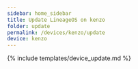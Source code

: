 ```yaml
---
sidebar: home_sidebar
title: Update LineageOS on kenzo
folder: update
permalink: /devices/kenzo/update
device: kenzo
---
```

{% include templates/device_update.md %}
